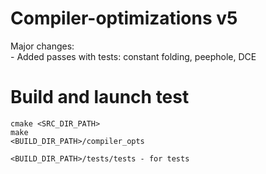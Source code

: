 # Compiler-optimizations v5

Major changes:  
    - Added passes with tests: constant folding, peephole, DCE

# Build and launch test
```
cmake <SRC_DIR_PATH>
make
<BUILD_DIR_PATH>/compiler_opts

<BUILD_DIR_PATH>/tests/tests - for tests
```
